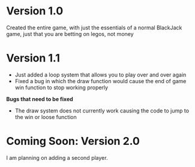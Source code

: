 # Version 1.0
Created the entire game, with just the essentials of a normal BlackJack game, just that you are betting on legos, not money

# Version 1.1
- Just added a loop system that allows you to play over and over again
- Fixed a bug in which the draw function would cause the end of game win function to stop working properly

**Bugs that need to be fixed**
- The draw system does not currently work causing the code to jump to the win or loose function

# Coming Soon: Version 2.0
I am planning on adding a second player. 
